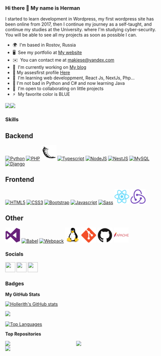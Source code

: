 ### Hi there 👋 My name is Herman

<!--
**hollerith47/hollerith47** is a ✨ _special_ ✨ repository because its `README.md` (this file) appears on your GitHub profile.

## I'm junior fullstack developer
I started to learn development in Wordpress, my first wordpress site has been online from 2017, then I continue my journey as a self-taught, and continue my studies at the University.
where I'm studying cyber-security.
You will be able to see all my projects as soon as possible I can.

- 🔭 I’m currently working on ...
- 🌱 I’m currently learning ...
- 👯 I’m looking to collaborate on ...
- 🤔 I’m looking for help with ...
- 💬 Ask me about ...
- 📫 How to reach me: ...
- 😄 Pronouns: ...
- ⚡ Fun fact: ...
-->
I started to learn development in Wordpress, my first wordpress site has been online from 2017, then I continue my journey as a self-taught, and continue my studies at the University.
where I'm studying cyber-security.
You will be able to see all my projects as soon as possible I can.

- 🌍  I'm based in Rostov, Russia
- 🖥️  See my portfolio at [My website](https://notyet)
- ✉️  You can contact me at [makiese@yandex.com](mailto:makiese@yandex.com)
- 🚀  I'm currently working on [My blog](https://notyet)
- 🦄 My assesfirst profile [Here](https://htech-cloud.com)
- 🧠  I'm learning web developpment, React Js, NextJs, Php...
- 🔭 I'm not bad in Python and C# and now learning Java
- 🤝  I'm open to collaborating on little projects
- ⚡  My favorite color is BLUE

<a href="https://twitter.com/HermanhMakiese?s=08" target="_blank" rel="noreferrer"><img
src="https://img.shields.io/twitter/follow/HermanhMakiese?logo=twitter&style=for-the-badge&color=FF297194&labelColor=FF297194"
/></a><a href="https://twitter.com/HermanhMakiese?s=08" target="_blank" rel="noreferrer"><img
src="https://img.shields.io/github/followers/HermanhMakiese?logo=github&style=for-the-badge&color=FF297194&labelColor=FF297194" /></a>

### Skills

## Backend

<p align="left">

<a href="https://www.python.org/" target="_blank" rel="noreferrer"><img src="https://raw.githubusercontent.com/danielcranney/readme-generator/main/public/icons/skills/python-colored.svg" width="36" height="36" alt="Python" /></a>
<a href="https://www.php.net/" target="_blank" rel="noreferrer"><img src="https://raw.githubusercontent.com/danielcranney/readme-generator/main/public/icons/skills/php-colored.svg" width="36" height="36" alt="PHP" /></a>
<a href="https://flask.palletsprojects.com/en/2.2.x/" target="_blank" rel="noreferrer"><img src="https://github.com/devicons/devicon/blob/master/icons/flask/flask-original.svg" width="48" height="48" alt="Composer" /></a>
<a href="https://www.typescriptlang.org/" target="_blank" rel="noreferrer"><img src="https://raw.githubusercontent.com/danielcranney/readme-generator/main/public/icons/skills/typescript-colored.svg" width="36" height="36" alt="Typescript" /></a>
<a href="https://nodejs.org/en/" target="_blank" rel="noreferrer"><img src="https://raw.githubusercontent.com/danielcranney/readme-generator/main/public/icons/skills/nodejs-colored.svg" width="36" height="36" alt="NodeJS" /></a>
<a href="https://docs.nestjs.com/" target="_blank" rel="noreferrer"><img src="https://raw.githubusercontent.com/danielcranney/readme-generator/main/public/icons/skills/nestjs-colored.svg" width="36" height="36" alt="NestJS" /></a>
<a href="https://www.mysql.com/" target="_blank" rel="noreferrer"><img src="https://raw.githubusercontent.com/danielcranney/readme-generator/main/public/icons/skills/mysql-colored.svg" width="36" height="36" alt="MySQL" /></a>
<a href="https://www.djangoproject.com/" target="_blank" rel="noreferrer"><img src="https://raw.githubusercontent.com/danielcranney/readme-generator/main/public/icons/skills/django-colored-dark.svg" width="36" height="36" alt="Django" /></a>

</p>

## Frontend

<p align="left">
<a href="https://developer.mozilla.org/en-US/docs/Glossary/HTML5" target="_blank" rel="noreferrer"><img src="https://raw.githubusercontent.com/danielcranney/readme-generator/main/public/icons/skills/html5-colored.svg" width="36" height="36" alt="HTML5" /></a>
<a href="https://www.w3.org/TR/CSS/#css" target="_blank" rel="noreferrer"><img src="https://raw.githubusercontent.com/danielcranney/readme-generator/main/public/icons/skills/css3-colored.svg" width="36" height="36" alt="CSS3" /></a>
<a href="https://getbootstrap.com/" target="_blank" rel="noreferrer"><img src="https://raw.githubusercontent.com/danielcranney/readme-generator/main/public/icons/skills/bootstrap-colored.svg" width="36" height="36" alt="Bootstrap" /></a>
<a href="https://developer.mozilla.org/en-US/docs/Web/JavaScript" target="_blank" rel="noreferrer"><img src="https://raw.githubusercontent.com/danielcranney/readme-generator/main/public/icons/skills/javascript-colored.svg" width="36" height="36" alt="Javascript" /></a>
<a href="https://sass-lang.com/" target="_blank" rel="noreferrer"><img src="https://raw.githubusercontent.com/danielcranney/readme-generator/main/public/icons/skills/sass-colored.svg" width="36" height="36" alt="Sass" /></a>
<a href="https://fr.reactjs.org/" target="_blank" rel="noreferrer"><img src="https://github.com/devicons/devicon/blob/master/icons/react/react-original.svg" width="48" height="48" alt="Bulma" /></a>
<a href="https://redux.js.org/" target="_blank" rel="noreferrer"><img src="https://github.com/devicons/devicon/blob/master/icons/redux/redux-original.svg" width="48" height="48" alt="Bulma" /></a>
</p>
  
## Other
<p align="left">
<a href="https://code.visualstudio.com/" target="_blank" rel="noreferrer"><img src="https://github.com/devicons/devicon/blob/master/icons/visualstudio/visualstudio-plain.svg" width="48" height="48" alt="VisualStudioCode" /></a> 
<a href="https://babeljs.io/" target="_blank" rel="noreferrer"><img src="https://raw.githubusercontent.com/danielcranney/readme-generator/main/public/icons/skills/babel-colored-dark.svg" width="36" height="36" alt="Babel" /></a>
<a href="https://webpack.js.org/" target="_blank" rel="noreferrer"><img src="https://raw.githubusercontent.com/danielcranney/readme-generator/main/public/icons/skills/webpack-colored.svg" width="36" height="36" alt="Webpack" /></a>
  <a href="https://www.linux.org/" target="_blank" rel="noreferrer"><img src="https://github.com/devicons/devicon/blob/master/icons/linux/linux-original.svg" width="48" height="48" alt="Linux" /></a>
  <a href="https://git-scm.com/" target="_blank" rel="noreferrer"><img src="https://github.com/devicons/devicon/blob/master/icons/git/git-original.svg" width="48" height="48" alt="Git" /></a>
  <a href="https://github.com/" target="_blank" rel="noreferrer"><img src="https://github.com/devicons/devicon/blob/master/icons/github/github-original.svg" width="48" height="48" alt="GitHub" /></a>
  <a href="https://httpd.apache.org/" target="_blank" rel="noreferrer"><img src="https://github.com/devicons/devicon/blob/master/icons/apache/apache-original-wordmark.svg" width="48" height="48" alt="Apache" /></a>

</p>

### Socials

<p align="left"> <a href="https://github.com/hollerith47" target="_blank" rel="noreferrer"><img src="https://raw.githubusercontent.com/danielcranney/readme-generator/main/public/icons/socials/github-dark.svg" width="32" height="32" /></a> <a href="https://www.linkedin.com/in/herman-makiese-9ba651154/" target="_blank" rel="noreferrer"><img src="https://raw.githubusercontent.com/danielcranney/readme-generator/main/public/icons/socials/linkedin.svg" width="32" height="32" /></a> <a href="https://twitter.com/HermanhMakiese?s=08" target="_blank" rel="noreferrer"><img src="https://raw.githubusercontent.com/danielcranney/readme-generator/main/public/icons/socials/twitter.svg" width="32" height="32" /></a></p>

### Badges

<b>My GitHub Stats</b>

<a href="http://www.github.com/hollerith47"><img src="https://github-readme-stats.vercel.app/api?username=hollerith47&show_icons=true&hide=&count_private=true&title_color=ff297194&text_color=ffffff&icon_color=ff297194&bg_color=1c1917&hide_border=true&show_icons=true" alt="Hollerith's GitHub stats" /></a>

<a href="http://www.github.com/hollerith47"><img src="https://github-readme-streak-stats.herokuapp.com/?user=hollerith47&stroke=ffffff&background=1c1917&ring=1100d1&fire=ef4444&currStreakNum=ffffff&currStreakLabel=ef4444&sideNums=ffffff&sideLabels=ffffff&dates=ffffff&hide_border=true" /></a>

<a href="https://www.github.com/hollerith47" align="left"><img src="https://github-readme-stats.vercel.app/api/top-langs/?username=hollerith47&langs_count=10&title_color=ff297194&text_color=ffffff&icon_color=ff297194&bg_color=1c1917&hide_border=true&locale=en&custom_title=Top%20%Languages" alt="Top Languages" /></a>

<b>Top Repositories</b>

<div width="100%" align="center"><a href="https://github.com/hollerith47/101_py_exercises.git" align="left"><img align="left" width="45%" src="https://github-readme-stats.vercel.app/api/pin/?username=hollerith47&repo=101_py_exercises&title_color=ff297194&text_color=ffffff&icon_color=ff297194&bg_color=1c1917&hide_border=true&locale=en" /></a></div> <!-- <br /><br /><br /><br /><br /><br /><br /> -->
<div width="100%" align="center"><a href="https://github.com/hollerith47/-country_app_react-.git" align="left"><img align="left" width="45%" src="https://github-readme-stats.vercel.app/api/pin/?username=hollerith47&repo=-country_app_react-&title_color=ef4444&text_color=ffffff&icon_color=ef4444&bg_color=1c1917&hide_border=true&locale=en" /></a></div> <!-- <br /><br /><br /><br /><br /><br /><br /> -->
<div width="100%" align="center"><a href="https://github.com/hollerith47/Galery_add-remove_pict_php.git" align="left"><img align="left" width="45%" src="https://github-readme-stats.vercel.app/api/pin/?username=hollerith47&repo=Galery_add-remove_pict_php&title_color=ef4444&text_color=ffffff&icon_color=ef4444&bg_color=1c1917&hide_border=true&locale=en" /></a></div> <!-- <br /><br /><br /><br /><br /><br /><br /> -->
<!-- <div width="100%" align="center"><a href="https://github.com/hollerith47/ my-project-react-cv.git" align="left"><img align="left" width="45%" src="https://github-readme-stats.vercel.app/api/pin/?username=hollerith47&repo= my-project-react-cv&title_color=ef4444&text_color=ffffff&icon_color=ef4444&bg_color=1c1917&hide_border=true&locale=en" /></a></div> <br /><br /><br /><br /><br /><br /><br /> -->


